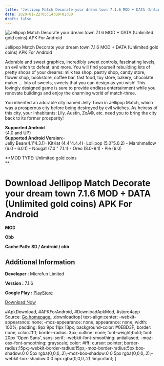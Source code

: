 ```yaml
---
title: 'Jellipop Match Decorate your dream town 7.1.6 MOD + DATA (Unlimited gold coins) APK For Android'
date: 2020-01-22T05:14:00+01:00
draft: false
---
```


![Jellipop Match Decorate your dream town 7.1.6 MOD + DATA (Unlimited gold coins) APK For Android](https://i0.wp.com/apkhome.net/wp-content/uploads/2020/01/Jellipop-Match-Decorate-your-dream-town-7.1.6-MOD-DATA-Unlimited-gold-coins.png "Jellipop Match Decorate your dream town 7.1.6 MOD + DATA (Unlimited gold coins) APK For Android")

  

Jellipop Match Decorate your dream town 7.1.6 MOD + DATA (Unlimited gold coins) APK For Android

Adorable and sweet graphics, incredibly sweet controls, fascinating levels, an evil witch to defeat, and more. You will find yourself rebuilding lots of pretty shops of your dreams: milk tea shop, pastry shop, candy store, flower shop, bookstore, coffee bar, fast food, toy store, bakery, chocolate maker ... lots of sweets, sweets that you can design as you wish! This lovingly designed game is sure to provide endless entertainment while you renovate buildings and enjoy the charming world of match-three.

You inherited an adorable city named Jelly Town in Jellipop Match, which was a prosperous city before being destroyed by evil witches. As heiress of this city, your inhabitants: Lily, Austin, ZoÃ©, etc. need you to bring the city back to its former prosperity!

**Supported Android**  
{4.0 and UP}  
**Supported Android Version**:-  
Jelly Bean(4.1"4.3.1)- KitKat (4.4"4.4.4)- Lollipop (5.0"5.0.2) - Marshmallow (6.0 - 6.0.1) - Nougat (7.0 " 7.1.1) - Oreo (8.0-8.1) - Pie (9.0)

**MOD TYPE: Unlimited gold coins  
**

Download Jellipop Match Decorate your dream town 7.1.6 MOD + DATA (Unlimited gold coins) APK For Android
========================================================================================================

**MOD**

**Obb**

**Cache Path: SD / Android / obb**

Additional Information
----------------------

**Developer :** Microfun Limited

**Version :** 7.1.6

**Google Play :** [PlayStore](https://play.google.com/store/apps/details?id=com.jellyblast.cmcm)

  

[Download Now](https://store4app.co/post/jellipop-match-decorate-your-dream-town-7-1-6-mod-data-unlimited-gold-coins-apk-for-android_1579617505)

  
#ApkDownload, #APKForAndroid, #DownloadApkMod, #store4app  
Source: [Go homepage.](https://store4app.co/post/jellipop-match-decorate-your-dream-town-7-1-6-mod-data-unlimited-gold-coins-apk-for-android_1579617505) .downloadtop{ text-align:center; -webkit-appearance: none; -moz-appearance: none; appearance: none; width: 100%; padding: 9px 9px 11px 13px; background-color: #0EBD3F; border: none; color:#fff; border-radius: 3px; outline: none; font-weight;bold; font: 20px 'Open Sans', sans-serif; -webkit-font-smoothing: antialiased; -moz-osx-font-smoothing: grayscale; color: #fff; cursor: pointer; border-radius:15px;-webkit-border-radius:15px;-moz-border-radius:5px;box-shadow:0 0 5px rgba(0,0,0,.2);-moz-box-shadow:0 0 5px rgba(0,0,0,.2);-webkit-box-shadow:0 0 5px rgba(0,0,0,.2) !important; }